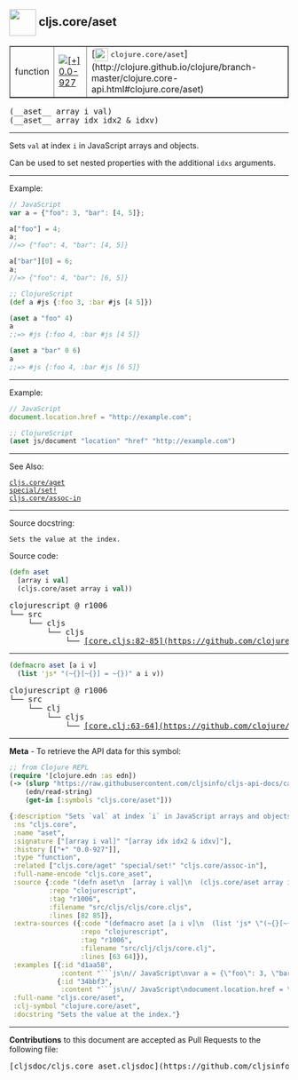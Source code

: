 ## <img width="48px" valign="middle" src="http://i.imgur.com/Hi20huC.png"> cljs.core/aset

 <table border="1">
<tr>

<td>function</td>
<td><a href="https://github.com/cljsinfo/cljs-api-docs/tree/0.0-927"><img valign="middle" alt="[+] 0.0-927" src="https://img.shields.io/badge/+-0.0--927-lightgrey.svg"></a> </td>
<td>
[<img height="24px" valign="middle" src="http://i.imgur.com/1GjPKvB.png"> <samp>clojure.core/aset</samp>](http://clojure.github.io/clojure/branch-master/clojure.core-api.html#clojure.core/aset)
</td>
</tr>
</table>

 <samp>
(__aset__ array i val)<br>
</samp>
 <samp>
(__aset__ array idx idx2 & idxv)<br>
</samp>

---

Sets `val` at index `i` in JavaScript arrays and objects.

Can be used to set nested properties with the additional `idxs` arguments.

---

Example:

```js
// JavaScript
var a = {"foo": 3, "bar": [4, 5]};

a["foo"] = 4;
a;
//=> {"foo": 4, "bar": [4, 5]}

a["bar"][0] = 6;
a;
//=> {"foo": 4, "bar": [6, 5]}
```

```clj
;; ClojureScript
(def a #js {:foo 3, :bar #js [4 5]})

(aset a "foo" 4)
a
;;=> #js {:foo 4, :bar #js [4 5]}

(aset a "bar" 0 6)
a
;;=> #js {:foo 4, :bar #js [6 5]}
```

---
Example:

```js
// JavaScript
document.location.href = "http://example.com";
```

```clj
;; ClojureScript
(aset js/document "location" "href" "http://example.com")
```

---

See Also:

[`cljs.core/aget`](cljs.core_aget.md)<br>
[`special/set!`](special_setBANG.md)<br>
[`cljs.core/assoc-in`](cljs.core_assoc-in.md)<br>

---

Source docstring:

```
Sets the value at the index.
```

Source code:

```clj
(defn aset
  [array i val]
  (cljs.core/aset array i val))
```

 <pre>
clojurescript @ r1006
└── src
    └── cljs
        └── cljs
            └── <ins>[core.cljs:82-85](https://github.com/clojure/clojurescript/blob/r1006/src/cljs/cljs/core.cljs#L82-L85)</ins>
</pre>


---

```clj
(defmacro aset [a i v]
  (list 'js* "(~{}[~{}] = ~{})" a i v))
```

 <pre>
clojurescript @ r1006
└── src
    └── clj
        └── cljs
            └── <ins>[core.clj:63-64](https://github.com/clojure/clojurescript/blob/r1006/src/clj/cljs/core.clj#L63-L64)</ins>
</pre>

---

__Meta__ - To retrieve the API data for this symbol:

```clj
;; from Clojure REPL
(require '[clojure.edn :as edn])
(-> (slurp "https://raw.githubusercontent.com/cljsinfo/cljs-api-docs/catalog/cljs-api.edn")
    (edn/read-string)
    (get-in [:symbols "cljs.core/aset"]))
```

```clj
{:description "Sets `val` at index `i` in JavaScript arrays and objects.\n\nCan be used to set nested properties with the additional `idxs` arguments.",
 :ns "cljs.core",
 :name "aset",
 :signature ["[array i val]" "[array idx idx2 & idxv]"],
 :history [["+" "0.0-927"]],
 :type "function",
 :related ["cljs.core/aget" "special/set!" "cljs.core/assoc-in"],
 :full-name-encode "cljs.core_aset",
 :source {:code "(defn aset\n  [array i val]\n  (cljs.core/aset array i val))",
          :repo "clojurescript",
          :tag "r1006",
          :filename "src/cljs/cljs/core.cljs",
          :lines [82 85]},
 :extra-sources ({:code "(defmacro aset [a i v]\n  (list 'js* \"(~{}[~{}] = ~{})\" a i v))",
                  :repo "clojurescript",
                  :tag "r1006",
                  :filename "src/clj/cljs/core.clj",
                  :lines [63 64]}),
 :examples [{:id "d1aa58",
             :content "```js\n// JavaScript\nvar a = {\"foo\": 3, \"bar\": [4, 5]};\n\na[\"foo\"] = 4;\na;\n//=> {\"foo\": 4, \"bar\": [4, 5]}\n\na[\"bar\"][0] = 6;\na;\n//=> {\"foo\": 4, \"bar\": [6, 5]}\n```\n\n```clj\n;; ClojureScript\n(def a #js {:foo 3, :bar #js [4 5]})\n\n(aset a \"foo\" 4)\na\n;;=> #js {:foo 4, :bar #js [4 5]}\n\n(aset a \"bar\" 0 6)\na\n;;=> #js {:foo 4, :bar #js [6 5]}\n```"}
            {:id "34bbf3",
             :content "```js\n// JavaScript\ndocument.location.href = \"http://example.com\";\n```\n\n```clj\n;; ClojureScript\n(aset js/document \"location\" \"href\" \"http://example.com\")\n```"}],
 :full-name "cljs.core/aset",
 :clj-symbol "clojure.core/aset",
 :docstring "Sets the value at the index."}

```

---

__Contributions__ to this document are accepted as Pull Requests to the following file:

 <pre>
[cljsdoc/cljs.core_aset.cljsdoc](https://github.com/cljsinfo/cljs-api-docs/blob/master/cljsdoc/cljs.core_aset.cljsdoc)
</pre>

